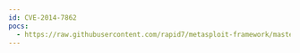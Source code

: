 ```yaml
---
id: CVE-2014-7862
pocs:
  - https://raw.githubusercontent.com/rapid7/metasploit-framework/master/modules/auxiliary/admin/http/manage_engine_dc_create_admin.rb
---
```

